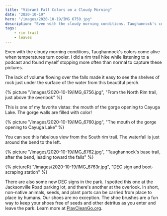 ```yaml
---
title: "Vibrant Fall Colors on a Cloudy Morning"
date: "2020-10-19"
hero: "/images/2020-10-19/IMG_6759.jpg"
description: "Even with the cloudy morning conditions, Taughannock's colors come alive when temperatures turn cooler. I did a rim trail hike while listening to a podcast and found myself stopping more often than normal to capture these pictures."
tags: 
    - rim trail
    - leaves
---
```


Even with the cloudy morning conditions, Taughannock's colors come alive when temperatures turn cooler. I did a rim trail hike while listening to a podcast and found myself stopping more often than normal to capture these pictures.

The lack of volume flowing over the falls made it easy to see the shelves of rock just under the surface of the water from this beautiful perch.

{% picture "/images/2020-10-19/IMG_6756.jpg", "From the North Rim trail, just above the overlook" %}

This is one of my favorite vistas: the mouth of the gorge opening to Cayuga Lake. The gorge walls are filled with color!

{% picture "/images/2020-10-19/IMG_6760.jpg", "The mouth of the gorge opening to Cayuga Lake" %}

You can see this fabulous view from the South rim trail. The waterfall is just around the bend to the left.

{% picture "/images/2020-10-19/IMG_6762.jpg", "Taughannock's base trail, after the bend, leading toward the falls" %}

{% pictureRt "/images/2020-10-19/IMG_6763r.jpg", "DEC sign and boot-scraping station" %}

There are also some new DEC signs in the park. I spotted this one at the Jacksonville Road parking lot, and there's another at the overlook. In short, non-native animals, seeds, and plant parts can be carried from place to place by humans. Our shoes are no exception. The shoe brushes are a fun way to keep your shoes free of seeds and other detritus as you enter and leave the park. Learn more at [PlayCleanGo.org](https://www.playcleango.org/).